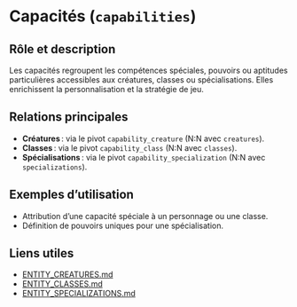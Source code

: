 # Capacités (`capabilities`)

## Rôle et description
Les capacités regroupent les compétences spéciales, pouvoirs ou aptitudes particulières accessibles aux créatures, classes ou spécialisations. Elles enrichissent la personnalisation et la stratégie de jeu.

## Relations principales
- **Créatures** : via le pivot `capability_creature` (N:N avec `creatures`).
- **Classes** : via le pivot `capability_class` (N:N avec `classes`).
- **Spécialisations** : via le pivot `capability_specialization` (N:N avec `specializations`).

## Exemples d’utilisation
- Attribution d’une capacité spéciale à un personnage ou une classe.
- Définition de pouvoirs uniques pour une spécialisation.

## Liens utiles
- [ENTITY_CREATURES.md](ENTITY_CREATURES.md)
- [ENTITY_CLASSES.md](ENTITY_CLASSES.md)
- [ENTITY_SPECIALIZATIONS.md](ENTITY_SPECIALIZATIONS.md) 